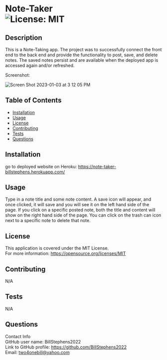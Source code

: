 # Note-Taker<br>![License: MIT](https://img.shields.io/badge/License-MIT-yellow.svg)

  ## Description

  This is a Note-Taking app.  The project was to successfully connect the front end to the back end and provide the functionality to post, save, and delete notes.  The saved notes persist and are available when the deployed app is accessed again and/or refreshed.

  Screenshot:
  
![Screen Shot 2023-01-03 at 3 12 05 PM](https://user-images.githubusercontent.com/113722447/210434285-080e0859-b5c9-4b7d-ac9f-316f7b6f161e.png)

  
  ## Table of Contents
  
  - [Installation](#installation)
  - [Usage](#usage)
  - [License](#license)
  - [Contributing](#contributing)
  - [Tests](#tests)
  - [Questions](#questions)
  
  ## Installation
  
  go to deployed website on Heroku:   https://note-taker-billstephens.herokuapp.com/
  
  ## Usage
  
  Type in a note title and some note content. A save icon will appear, and once clicked, it will save and you will see it on the left hand side of the page.  If you click on a specific posted note, both the title and content will show on the right hand side of the page.  You can click on the trash can icon next to a specific note to delete that note.

  ## License
  This application is covered under the MIT License.
  <br>For more information: https://opensource.org/licenses/MIT
  
  ## Contributing
  N/A
  
  ## Tests
  N/A

  ## Questions
  Contact Info<br>
  GitHub user name: BillStephens2022<br>
  Link to GitHub profile: https://github.com/BillStephens2022<br>
  Email: two4onebill@yahoo.com
